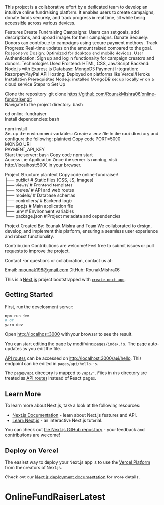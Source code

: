 This project is a collaborative effort by a dedicated team to develop an intuitive online fundraising platform. It enables users to create campaigns, donate funds securely, and track progress in real time, all while being accessible across various devices.

Features
Create Fundraising Campaigns: Users can set goals, add descriptions, and upload images for their campaigns.
Donate Securely: Donors can contribute to campaigns using secure payment methods.
Track Progress: Real-time updates on the amount raised compared to the goal.
Responsive Design: Optimized for desktop and mobile devices.
User Authentication: Sign up and log in functionality for campaign creators and donors.
Technologies Used
Frontend: HTML, CSS, JavaScript
Backend: Node.js with Express.js
Database: MongoDB
Payment Integration: Razorpay/PayPal API
Hosting: Deployed on platforms like Vercel/Heroku
Installation
Prerequisites
Node.js installed
MongoDB set up locally or on a cloud service
Steps to Set Up

Clone the repository:
git clone https://github.com/RounakMishra06/online-fundraiser.git  
Navigate to the project directory:
bash

cd online-fundraiser  
Install dependencies:
bash

npm install  
Set up the environment variables:
Create a .env file in the root directory and configure the following:
plaintext
Copy code
PORT=5000  
MONGO_URI<Your MongoDB Connection String>  
PAYMENT_API_KEY<Your Payment Gateway API Key>  
Start the server:
bash
Copy code
npm start  
Access the Application
Once the server is running, visit http://localhost:5000 in your browser.

Project Structure
plaintext
Copy code
online-fundraiser/  
├── public/          # Static files (CSS, JS, Images)  
├── views/           # Frontend templates  
├── routes/          # API and web routes  
├── models/          # Database schemas  
├── controllers/     # Backend logic  
├── app.js           # Main application file  
├── .env             # Environment variables  
└── package.json     # Project metadata and dependencies  

Projext Created By:
Rounak Mishra and Team
We collaborated to design, develop, and implement this platform, ensuring a seamless user experience and robust functionality.

Contribution
Contributions are welcome! Feel free to submit issues or pull requests to improve the project.

Contact
For questions or collaboration, contact us at:

Email: mrounak198@gmail.com
GitHub: RounakMishra06


This is a [Next.js](https://nextjs.org/) project bootstrapped with [`create-next-app`](https://github.com/vercel/next.js/tree/canary/packages/create-next-app).

## Getting Started

First, run the development server:

```bash
npm run dev
# or
yarn dev
```

Open [http://localhost:3000](http://localhost:3000) with your browser to see the result.

You can start editing the page by modifying `pages/index.js`. The page auto-updates as you edit the file.

[API routes](https://nextjs.org/docs/api-routes/introduction) can be accessed on [http://localhost:3000/api/hello](http://localhost:3000/api/hello). This endpoint can be edited in `pages/api/hello.js`.

The `pages/api` directory is mapped to `/api/*`. Files in this directory are treated as [API routes](https://nextjs.org/docs/api-routes/introduction) instead of React pages.

## Learn More

To learn more about Next.js, take a look at the following resources:

- [Next.js Documentation](https://nextjs.org/docs) - learn about Next.js features and API.
- [Learn Next.js](https://nextjs.org/learn) - an interactive Next.js tutorial.

You can check out [the Next.js GitHub repository](https://github.com/vercel/next.js/) - your feedback and contributions are welcome!

## Deploy on Vercel

The easiest way to deploy your Next.js app is to use the [Vercel Platform](https://vercel.com/new?utm_medium=default-template&filter=next.js&utm_source=create-next-app&utm_campaign=create-next-app-readme) from the creators of Next.js.

Check out our [Next.js deployment documentation](https://nextjs.org/docs/deployment) for more details.
# OnlineFundRaiserLatest
